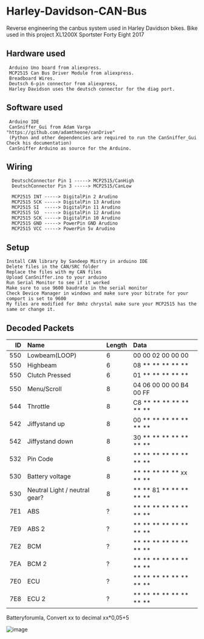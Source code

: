 # Harley-Davidson-CAN-Bus

Reverse engineering the canbus system used in Harley Davidson bikes.
Bike used in this project XL1200X Sportster Forty Eight 2017

## Hardware used
 ```
  Arduino Uno board from aliexpress.
  MCP2515 Can Bus Driver Module from aliexpress.
  Breadboard Wires.
  Deutsch 6-pin connector from aliexpress, 
  Harley Davidson uses the deutsch connector for the diag port.
  ```


## Software used
 ```
  Arduino IDE
  CanSniffer_Gui from Adam Varga "https://github.com/adamtheone/canDrive" 
  (Python and other dependencies are required to run the CanSniffer_Gui Check his documentation)
  CanSniffer Arduino as source for the Arduino.
```


## Wiring
```
  DeutschConnector Pin 1 -----> MCP2515/CanHigh
  DeutschConnector Pin 3 -----> MCP2515/CanLow
```
```
  MCP2515 INT -----> DigitalPin 2 Arudino
  MCP2515 SCK -----> DigitalPin 13 Arudino
  MCP2515 SI  -----> DigitalPin 11 Arudino
  MCP2515 SO  -----> DigitalPin 12 Arudino
  MCP2515 SCK -----> DigitalPin 10 Arudino
  MCP2515 GND -----> PowerPin GND Arudino
  MCP2515 VCC -----> PowerPin 5v Arudino
```
## Setup
```
Install CAN library by Sandeep Mistry in arduino IDE
Delete files in the CAN/SRC folder
Replace the files with my CAN files
Upload CanSniffer.ino to your arduino
Run Serial Monitor to see if it worked
Make sure to use 9600 baudrate in the serial monitor
Check Device Manager in windows and make sure your bitrate for your comport is set to 9600
My files are modified for 8mhz chrystal make sure your MCP2515 has the same or change it.
```

## Decoded Packets

| ID | Name             | Length | Data    |
| -: | :--------------- | ------ | :------ |
| 550 | Lowbeam(LOOP)   | 6    | 00 00 02 00 00 00 |
| 550 | Highbeam        | 6    | 08 ** ** ** ** ** |
| 550 | Clutch Pressed  | 6    | 01 ** ** ** ** ** |
| 550 | Menu/Scroll     | 8    | 04 06 00 00 00 B4 00 FF |
| 544 | Throttle        | 8    | C8 ** ** ** ** ** ** ** |
| 542 | Jiffystand up   | 8    | 00 ** ** ** ** ** ** ** |
| 542 | Jiffystand down | 8    | 30 ** ** ** ** ** ** ** |
| 532 | Pin Code        | 8    | ** ** ** ** ** ** ** ** |
| 530 | Battery voltage | 8    | ** ** ** ** ** xx ** ** |
| 530 | Neutral Light / neutral gear? | 8    | ** ** 81 ** ** ** ** ** |
| 7E1 | ABS             | ?    | ** ** ** ** ** ** ** ** |
| 7E9 | ABS 2           | ?    | ** ** ** ** ** ** ** ** |
| 7E2 | BCM             | ?    | ** ** ** ** ** ** ** ** |
| 7EA | BCM 2           | ?    | ** ** ** ** ** ** ** ** |
| 7E0 | ECU             | ?    | ** ** ** ** ** ** ** ** |
| 7E8 | ECU 2           | ?    | ** ** ** ** ** ** ** ** |

Batteryforumla, Convert xx to decimal xx*0,05+5 



![image](https://github.com/sofresh007/Harley-Davidson-CAN-Bus/assets/76256425/9332c610-d193-4497-af33-7e514bb32e6f)


